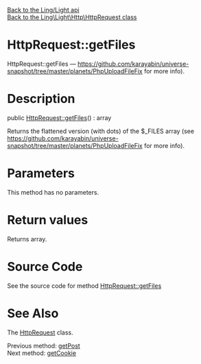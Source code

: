 [Back to the Ling/Light api](https://github.com/lingtalfi/Light/blob/master/doc/api/Ling/Light.md)<br>
[Back to the Ling\Light\Http\HttpRequest class](https://github.com/lingtalfi/Light/blob/master/doc/api/Ling/Light/Http/HttpRequest.md)


HttpRequest::getFiles
================



HttpRequest::getFiles — https://github.com/karayabin/universe-snapshot/tree/master/planets/PhpUploadFileFix for more info).




Description
================


public [HttpRequest::getFiles](https://github.com/lingtalfi/Light/blob/master/doc/api/Ling/Light/Http/HttpRequest/getFiles.md)() : array




Returns the  flattened version (with dots) of the $_FILES array (see
https://github.com/karayabin/universe-snapshot/tree/master/planets/PhpUploadFileFix for more info).




Parameters
================

This method has no parameters.


Return values
================

Returns array.








Source Code
===========
See the source code for method [HttpRequest::getFiles](https://github.com/lingtalfi/Light/blob/master/Http/HttpRequest.php#L333-L336)


See Also
================

The [HttpRequest](https://github.com/lingtalfi/Light/blob/master/doc/api/Ling/Light/Http/HttpRequest.md) class.

Previous method: [getPost](https://github.com/lingtalfi/Light/blob/master/doc/api/Ling/Light/Http/HttpRequest/getPost.md)<br>Next method: [getCookie](https://github.com/lingtalfi/Light/blob/master/doc/api/Ling/Light/Http/HttpRequest/getCookie.md)<br>

